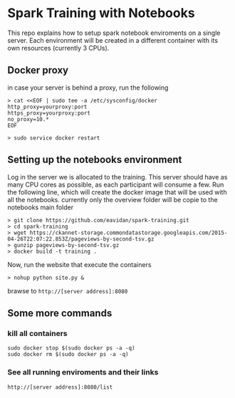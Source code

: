 # Spark Training with Notebooks
This repo explains how to setup spark notebook enviroments on a single server.
Each environment will be created in a different container with its own resources (currently 3 CPUs).

## Docker proxy
in case your server is behind a proxy, run the following
```
> cat <<EOF | sudo tee -a /etc/sysconfig/docker
http_proxy=yourproxy:port
https_proxy=yourproxy:port
no_proxy=10.*
EOF

> sudo service docker restart
```

## Setting up the notebooks environment
Log in the server we is allocated to the training.
This server should have as many CPU cores as possible, as each participant will consume a few.
Run the following line, which will create the docker image that will be used with all the notebooks.
currently only the overview folder will be copie to the notebooks main folder
```
> git clone https://github.com/eavidan/spark-training.git
> cd spark-training
> wget https://ckannet-storage.commondatastorage.googleapis.com/2015-04-26T22:07:22.853Z/pageviews-by-second-tsv.gz
> gunzip pageviews-by-second-tsv.gz
> docker build -t training .
```
Now, run the website that execute the containers
```
> nohup python site.py &
```
brawse to `http://[server address]:8080`
## Some more commands
### kill all containers
```
sudo docker stop $(sudo docker ps -a -q)
sudo docker rm $(sudo docker ps -a -q)
```
### See all running enviroments and their links
```
http://[server address]:8080/list
```